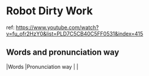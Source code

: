 # Robot Dirty Work
ref: https://www.youtube.com/watch?v=fu_ofr2HzY0&list=PLD7C5CB40C5FF0531&index=415

## Words and pronunciation way
|Words  |Pronunciation way  |
|


